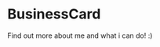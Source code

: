 # BusinessCard
Find out more about me and what i can do! :)

<!--

Sponsor Types:
[A] Artists
[B] Bling
[C] Consumables
[F] Finance
[T] Tradies


Git Legend :
For multiple Reports, seperate key by '/'.
ie, "--P(*.js)/MJ/--N Networking,MinorFixes & Refactoring"
for a commit Message of (Pages=(ALL).js, had major changes, with key notes of Networking, MinorFixes & Refactoring).

--P(page) Page alteration ('PageAltered')
--N Additional Notes 



--X Crit Error found/addressing
--MF Minor Fixes
--MJ Major Fixes
--B Bug hunting 





Bugs & errors::

Missing Certificates (Likely Spelling problems)


Grasshopper: All & Folder
Phub: TS ,JS ADV, JQUERY

-->